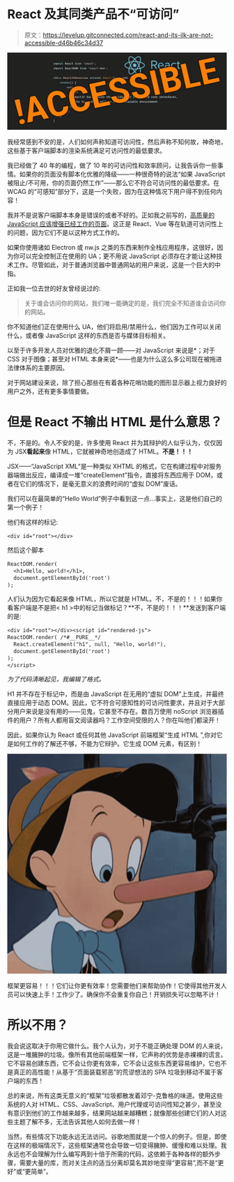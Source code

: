 # React 及其同类产品不“可访问”

> 原文：<https://levelup.gitconnected.com/react-and-its-ilk-are-not-accessible-d46b46c34d37>

![](img/d2aaeccac958218e83c2f3cd04acfea2.png)

我经常感到不安的是，人们如何声称知道可访问性，然后声称不知何故，神奇地，这些基于客户端脚本的渲染系统满足可访问性的最低要求。

我已经做了 40 年的编程，做了 10 年的可访问性和效率顾问，让我告诉你一些事情。如果你的页面没有脚本化优雅的降级——一种很奇特的说法“如果 JavaScript 被阻止/不可用，你的页面仍然工作”——那么它不符合可访问性的最低要求。在 WCAG 的“可感知”部分下，这是一个失败，因为在这种情况下用户得不到任何内容！

我并不是说客户端脚本本身是错误的或者不好的。正如我之前写的，[高质量的 JavaScript 应该增强已经工作的页面](https://deathshadow.medium.com/accessibility-101-good-client-side-javascript-should-enhance-an-already-working-page-not-be-the-bf92741d2310)。这正是 React、Vue 等在轨道可访问性上的问题，因为它们不是以这种方式工作的。

如果你使用诸如 Electron 或 nw.js 之类的东西来制作全栈应用程序，这很好，因为你可以完全控制正在使用的 UA；更不用说 JavaScript 必须存在才能让这种技术工作。尽管如此，对于普通浏览器中普通网站的用户来说，这是一个巨大的中指。

正如我一位去世的好友曾经说过的:

> 关于谁会访问你的网站，我们唯一能确定的是，我们完全不知道谁会访问你的网站。

你不知道他们正在使用什么 UA，他们将启用/禁用什么，他们因为工作可以关闭什么，或者像 JavaScript 这样的东西是否与媒体目标相关。

以至于许多开发人员对优雅的退化不屑一顾——对 JavaScript 来说是*；对于 CSS 对于图像；甚至对 HTML 本身来说*——也是为什么这么多公司现在被拖进法律体系的主要原因。

对于网站建设来说，除了担心那些在有着各种花哨功能的图形显示器上视力良好的用户之外，还有更多事情要做。

# 但是 React 不输出 HTML 是什么意思？

不，不是的。令人不安的是，许多使用 React 并为其辩护的人似乎认为，仅仅因为 JSX**看起来**像 HTML，它就被神奇地创造成了 HTML。**不是！！！**

JSX——“JavaScript XML”是一种类似 XHTML 的格式，它在构建过程中对服务器端做出反应，编译成一堆“createElement”指令，直接将东西应用于 DOM，或者在它们的情况下，是毫无意义的浪费时间的“虚拟 DOM”废话。

我们可以在最简单的“Hello World”例子中看到这一点…事实上，这是他们自己的第一个例子！

他们有这样的标记:

```
<div id="root"></div>
```

然后这个脚本

```
ReactDOM.render(
  <h1>Hello, world!</h1>,
  document.getElementById('root')
);
```

人们认为因为它看起来像 HTML，所以它就是 HTML。不，不是的！！！如果你看客户端是不是把< h1 >中的标记当做标记？**不，不是的！！！**发送到客户端的是:

```
<div id="root"></div><script id="rendered-js">
ReactDOM.render( /*#__PURE__*/
  React.createElement("h1", null, "Hello, world!"),
  document.getElementById('root')
);
</script>
```

*为了代码清晰起见，我编辑了格式。*

H1 并不存在于标记中，而是由 JavaScript 在无用的“虚拟 DOM”上生成，并最终直接应用于动态 DOM。因此，它不符合可感知性的可访问性要求，并且对于大部分用户来说是没有用的——见鬼，它甚至不存在。数百万使用 noScript 浏览器插件的用户？所有人都用盲文阅读器吗？工作空间受限的人？你在叫他们都滚开！

因此，如果你认为 React 或任何其他 JavaScript 前端框架“生成 HTML ”,你对它是如何工作的了解还不够，不能为它辩护。它生成 DOM 元素，有区别！

![](img/1babb282700995ad90292712286c6da3.png)

框架更容易！！！它们让你更有效率！您需要他们来帮助协作！它使得其他开发人员可以快速上手！工作少了。确保你不会重复你自己！开销损失可以忽略不计！

# 所以不用？

我会说这取决于你用它做什么。我个人认为，对于不能正确处理 DOM 的人来说，这是一堆臃肿的垃圾。像所有其他前端框架一样，它声称的优势是赤裸裸的谎言。它不容易创建东西，它不会让你更有效率，它不会让这些东西更容易维护，它也不是真正的高性能！从基于“页面装载邪恶”的荒谬想法的 SPA 垃圾到移动不属于客户端的东西！

总的来说，所有这类无意义的“框架”垃圾都散发着邓宁-克鲁格的味道。使用这些系统的人对 HTML、CSS、JavaScript、用户代理或可访问性知之甚少，甚至没有意识到他们的工作越来越多，结果网站越来越糟糕；就像那些创建它们的人对这些主题了解不多，无法告诉其他人如何去做一样！

当然，有些情况下功能永远无法访问。谷歌地图就是一个惊人的例子。但是，即使在这样的极端情况下，这些框架通常也会导致一切变得臃肿、缓慢和难以处理。我永远也不会理解为什么编写两到十倍于所需的代码，这依赖于各种各样的额外步骤，需要大量的库，而对关注点的适当分离却莫名其妙地变得“更容易”,而不是“更好”或“更简单”。